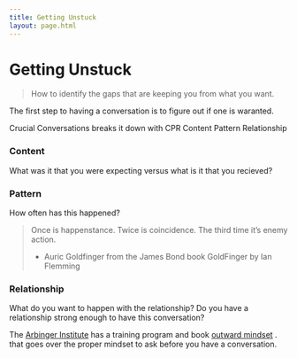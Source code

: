 ```yaml
---
title: Getting Unstuck
layout: page.html
---
```


# Getting Unstuck 

> How to identify the gaps that are keeping you from what you want.
>

The first step to having a conversation is to figure out if one is waranted.



Crucial Conversations breaks it down with CPR
Content
Pattern
Relationship


### Content
What was it that you were expecting versus what is it that you recieved? 

### Pattern
How often has this happened?

>Once is happenstance. Twice is coincidence. The third time it’s enemy action.
>- Auric Goldfinger from the James Bond book GoldFinger by Ian Flemming

### Relationship
What do you want to happen with the relationship?
Do you have a relationship strong enough to have this conversation?

The [Arbinger Institute](https://arbinger.com) has a training program and book [outward mindset](/outwardMindset) . that goes over the proper mindset to ask before you have a conversation. 
